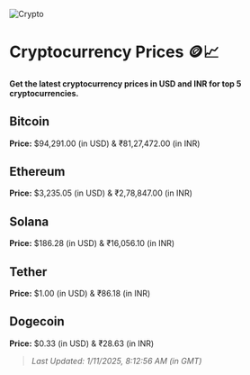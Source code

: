 
![Crypto](https://www.techguide.com.au/wp-content/uploads/2020/11/crypto3.jpeg)

# Cryptocurrency Prices 🪙📈

#### Get the latest cryptocurrency prices in USD and INR for top 5 cryptocurrencies.

## Bitcoin

**Price:** $94,291.00 (in USD) & ₹81,27,472.00 (in INR)

## Ethereum

**Price:** $3,235.05 (in USD) & ₹2,78,847.00 (in INR)

## Solana

**Price:** $186.28 (in USD) & ₹16,056.10 (in INR)

## Tether

**Price:** $1.00 (in USD) & ₹86.18 (in INR)

## Dogecoin

**Price:** $0.33 (in USD) & ₹28.63 (in INR)

> _Last Updated: 1/11/2025, 8:12:56 AM (in GMT)_
